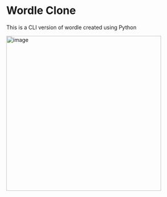 # Wordle Clone

This is a CLI version of wordle created using Python


<img width="409" alt="image" src="https://user-images.githubusercontent.com/91919183/193435168-afe6e940-3857-4dcb-95d3-18554189cbab.png">
